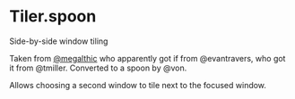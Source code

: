 # Tiler.spoon
Side-by-side window tiling

Taken from [@megalthic](https://github.com/megalithic/dotfiles/blob/master/hammerspoon/hammerspoon.symlink/bindings/movewindows.lua) who apparently got if from @evantravers, who got it from @tmiller. Converted to a spoon by @von.

Allows choosing a second window to tile next to the focused window.

